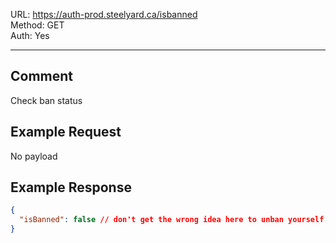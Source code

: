 URL: https://auth-prod.steelyard.ca/isbanned \
Method: GET \
Auth: Yes

---

## Comment
Check ban status

## Example Request
No payload

## Example Response
```json
{
  "isBanned": false // don't get the wrong idea here to unban yourself... wtf is going on even
}
```